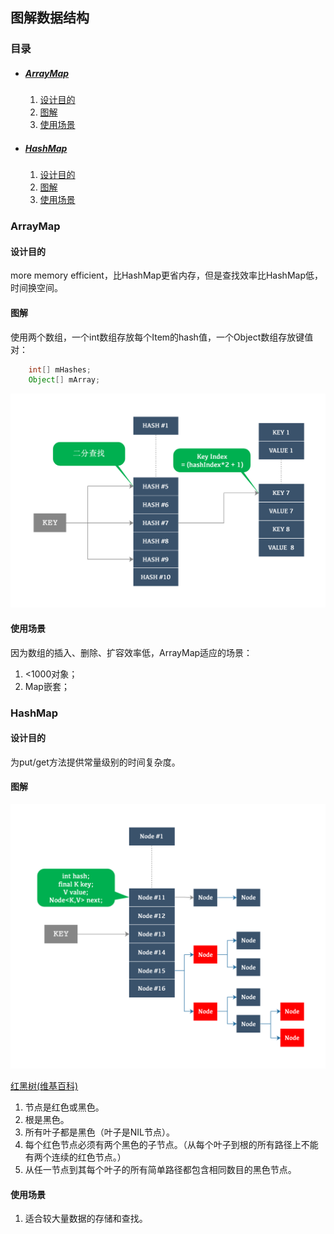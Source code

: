 ## 图解数据结构

### 目录

* ##### [ArrayMap](#1)
  1. [设计目的](#1.1)
  2. [图解](#1.2)
  3. [使用场景](#1.3)

* ##### [HashMap](#2)
  1. [设计目的](#2.1)
  2. [图解](#2.2)
  3. [使用场景](#2.3)

<h3 id="1">ArrayMap</h3>

<h4 id="1.1">设计目的</h4> 

more memory efficient，比HashMap更省内存，但是查找效率比HashMap低，时间换空间。

<h4 id="1.2">图解</h4> 

使用两个数组，一个int数组存放每个Item的hash值，一个Object数组存放键值对：
```java
    int[] mHashes;
    Object[] mArray;
```

![](../assets/images/edraw/ArrayMap.png)

<h4 id="1.3">使用场景</h4> 

因为数组的插入、删除、扩容效率低，ArrayMap适应的场景：

1. <1000对象；
2. Map嵌套；

<h3 id="2">HashMap</h3>

<h4 id="2.1">设计目的</h4> 

为put/get方法提供常量级别的时间复杂度。

<h4 id="2.2">图解</h4> 

![](../assets/images/edraw/HashMap.png)

[红黑树(维基百科)](https://zh.wikipedia.org/wiki/%E7%BA%A2%E9%BB%91%E6%A0%91)

1. 节点是红色或黑色。
2. 根是黑色。
3. 所有叶子都是黑色（叶子是NIL节点）。
4. 每个红色节点必须有两个黑色的子节点。（从每个叶子到根的所有路径上不能有两个连续的红色节点。）
5. 从任一节点到其每个叶子的所有简单路径都包含相同数目的黑色节点。

<h4 id="2.3">使用场景</h4> 

1. 适合较大量数据的存储和查找。
